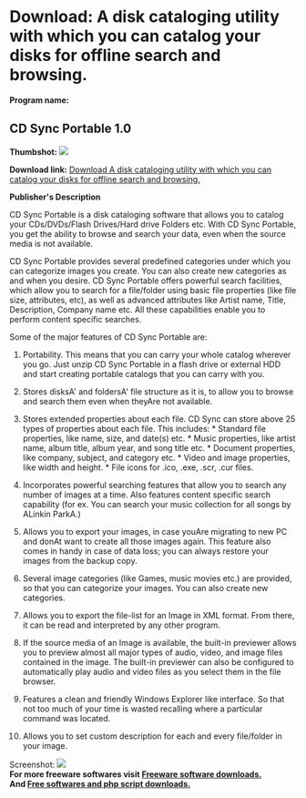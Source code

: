 # Download: A disk cataloging utility with which you can catalog your disks for offline search and browsing.

**Program name:**

## CD Sync Portable 1.0

  
**Thumbshot:** ![](http://www.freewarefiles.com/screenshot/cd_sync_prtbl_md.jpg)   
  
**Download link:** [Download A disk cataloging utility with which you can catalog your disks for offline search and browsing.](http://freesoftwares.boysofts.com/CD-Sync-Portable_program_57964.html)  
  


**Publisher's Description**  
  


CD Sync Portable is a disk cataloging software that allows you to catalog your CDs/DVDs/Flash Drives/Hard drive Folders etc. With CD Sync Portable, you get the ability to browse and search your data, even when the source media is not available. 

CD Sync Portable provides several predefined categories under which you can categorize images you create. You can also create new categories as and when you desire. CD Sync Portable offers powerful search facilities, which allow you to search for a file/folder using basic file properties (like file size, attributes, etc), as well as advanced attributes like Artist name, Title, Description, Company name etc. All these capabilities enable you to perform content specific searches.

Some of the major features of CD Sync Portable are:

  1. Portability. This means that you can carry your whole catalog wherever you go. Just unzip CD Sync Portable in a flash drive or external HDD and start creating portable catalogs that you can carry with you. 
  2. Stores disksA' and foldersA' file structure as it is, to allow you to browse and search them even when theyAre not available.  
  

  3. Stores extended properties about each file. CD Sync can store above 25 types of properties about each file. This includes: 
    * Standard file properties, like name, size, and date(s) etc. 
    * Music properties, like artist name, album title, album year, and song title etc. 
    * Document properties, like company, subject, and category etc. 
    * Video and image properties, like width and height. 
    * File icons for .ico, .exe, .scr, .cur files. 
  
  

  4. Incorporates powerful searching features that allow you to search any number of images at a time. Also features content specific search capability (for ex. You can search your music collection for all songs by ALinkin ParkA.)  
  

  5. Allows you to export your images, in case youAre migrating to new PC and donAt want to create all those images again. This feature also comes in handy in case of data loss; you can always restore your images from the backup copy.  
  

  6. Several image categories (like Games, music movies etc.) are provided, so that you can categorize your images. You can also create new categories.  
  

  7. Allows you to export the file-list for an Image in XML format. From there, it can be read and interpreted by any other program.  
  

  8. If the source media of an Image is available, the built-in previewer allows you to preview almost all major types of audio, video, and image files contained in the image. The built-in previewer can also be configured to automatically play audio and video files as you select them in the file browser.  
  

  9. Features a clean and friendly Windows Explorer like interface. So that not too much of your time is wasted recalling where a particular command was located.  
  

  10. Allows you to set custom description for each and every file/folder in your image. 

  
  
Screenshot: ![](http://www.freewarefiles.com/screenshot/cd_sync_prtbl.jpg)   
**For more freeware softwares visit [Freeware software downloads.](http://freesoftwares.boysofts.com/)**   
**And [Free softwares and php script downloads.](http://www.boysofts.com/)**
